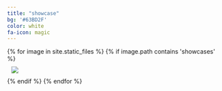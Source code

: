 ```yaml
---
title: "showcase"
bg: '#63BD2F'
color: white
fa-icon: magic
---
```

<div id='myshowcase' data-slick='{"slidesToShow": 2, "slidesToScroll": 2}'>
  {% for image in site.static_files %}
    {% if image.path contains 'showcases' %}
      <div> 
        <img src=".{{image.path}}" style="padding:2%">
      </div>
    {% endif %}
  {% endfor %}
</div>


